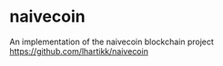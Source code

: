 # naivecoin
An implementation of the naivecoin blockchain project https://github.com/lhartikk/naivecoin
